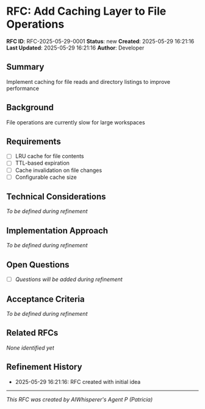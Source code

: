 # RFC: Add Caching Layer to File Operations

**RFC ID**: RFC-2025-05-29-0001
**Status**: new
**Created**: 2025-05-29 16:21:16
**Last Updated**: 2025-05-29 16:21:16
**Author**: Developer

## Summary
<!-- Brief overview of the feature/idea in 1-2 paragraphs -->
Implement caching for file reads and directory listings to improve performance

## Background
<!-- Context and motivation for this feature -->
File operations are currently slow for large workspaces

## Requirements
<!-- List of specific requirements, use checkboxes for tracking -->
- [ ] LRU cache for file contents
- [ ] TTL-based expiration
- [ ] Cache invalidation on file changes
- [ ] Configurable cache size

## Technical Considerations
<!-- Programming languages, frameworks, dependencies, architecture decisions -->
*To be defined during refinement*

## Implementation Approach
<!-- Suggested approach for implementing this feature -->
*To be defined during refinement*

## Open Questions
<!-- Questions that need answers before implementation -->
- [ ] *Questions will be added during refinement*

## Acceptance Criteria
<!-- How we'll know this feature is complete -->
*To be defined during refinement*

## Related RFCs
<!-- Links to related or dependent RFCs -->
*None identified yet*

## Refinement History
<!-- Track major changes and decisions during refinement -->
- 2025-05-29 16:21:16: RFC created with initial idea

---
*This RFC was created by AIWhisperer's Agent P (Patricia)*